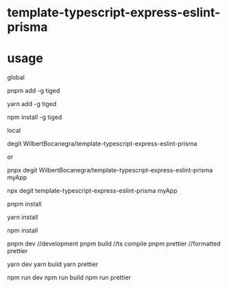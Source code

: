 # template-typescript-express-eslint-prisma


# usage


global

pnpm add -g tiged  

yarn add -g tiged 

npm install -g tiged

 
local

degit WilbertBocanegra/template-typescript-express-eslint-prisma 

or 

pnpx degit WilbertBocanegra/template-typescript-express-eslint-prisma  myApp

npx degit template-typescript-express-eslint-prisma  myApp



pnpm install

yarn install

npm install


pnpm dev   //development 
pnpm build  //ts compile
pnpm prettier  //formatted prettier


yarn dev
yarn build
yarn prettier

npm run dev
npm run build
npm run prettier






